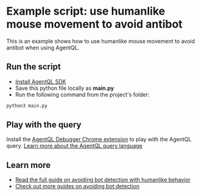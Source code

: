 # Example script: use humanlike mouse movement to avoid antibot

This is an example shows how to use humanlike mouse movement to avoid antibot when using AgentQL.

## Run the script

- [Install AgentQL SDK](https://docs.agentql.com/installation/sdk-installation)
- Save this python file locally as **main.py**
- Run the following command from the project's folder:

```bash
python3 main.py
```

## Play with the query

Install the [AgentQL Debugger Chrome extension](https://docs.agentql.com/installation/chrome-extension-installation) to play with the AgentQL query. [Learn more about the AgentQL query language](https://docs.agentql.com/agentql-query/query-intro)

## Learn more

- [Read the full guide on avoiding bot detection with humanlike behavior](https://docs.agentql.com/avoiding-bot-detection/user-like-behavior)
- [Check out more guides on avoiding bot detection](https://docs.agentql.com/avoiding-bot-detection)
